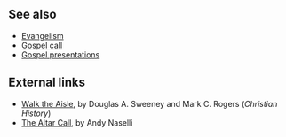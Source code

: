 
## See also

-   [Evangelism](Evangelism "Evangelism")
-   [Gospel call](Gospel_call "Gospel call")
-   [Gospel presentations](Gospel_presentations "Gospel presentations")

## External links

-   [Walk the Aisle](http://www.christianitytoday.com/ch/thepastinthepresent/storybehind/walktheaisle.html),
    by Douglas A. Sweeney and Mark C. Rogers (*Christian History*)
-   [The Altar Call](http://andynaselli.com/theology/the-altar-call),
    by Andy Naselli



